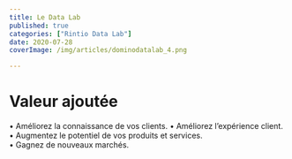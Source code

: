 ```yaml
---
title: Le Data Lab
published: true
categories: ["Rintio Data Lab"]
date: 2020-07-28
coverImage: /img/articles/dominodatalab_4.png

---
```


# Valeur ajoutée

• Améliorez la connaissance de vos clients.
• Améliorez l’expérience client.
• Augmentez le potentiel de vos produits et services.  
• Gagnez de nouveaux marchés.
